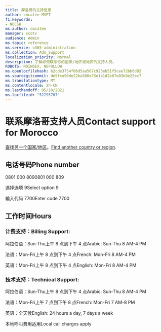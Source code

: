 ```yaml
---
title: 摩洛哥的支持信息
author: cmcatee-MSFT
f1.keywords:
- NOCSH
ms.author: cmcatee
manager: scotv
audience: Admin
ms.topic: reference
ms.service: o365-administration
ms.collection: Adm_Support
localization_priority: Normal
description: 了解如何联系你的国家/地区或地区的支持人员。
ROBOTS: NOINDEX, NOFOLLOW
ms.openlocfilehash: b2cde3754f06d5aa567c923eb51f5cee72bb6d92
ms.sourcegitcommit: de5fce90de22ba588e75e1a1d2e87e03b9e25ec7
ms.translationtype: MT
ms.contentlocale: zh-CN
ms.lasthandoff: 05/10/2021
ms.locfileid: "52295707"
---
```

# <a name="contact-support-for-morocco"></a><span data-ttu-id="33be4-103">联系摩洛哥支持人员</span><span class="sxs-lookup"><span data-stu-id="33be4-103">Contact support for Morocco</span></span>

<span data-ttu-id="33be4-104">[查找另一个国家/地区](../../business-video/get-help-support.md)。</span><span class="sxs-lookup"><span data-stu-id="33be4-104">[Find another country or region](../../business-video/get-help-support.md).</span></span>

## <a name="phone-number"></a><span data-ttu-id="33be4-105">电话号码</span><span class="sxs-lookup"><span data-stu-id="33be4-105">Phone number</span></span>
<span data-ttu-id="33be4-106">0801 000 809</span><span class="sxs-lookup"><span data-stu-id="33be4-106">0801 000 809</span></span>

<span data-ttu-id="33be4-107">选择选项 9</span><span class="sxs-lookup"><span data-stu-id="33be4-107">Select option 9</span></span>

<span data-ttu-id="33be4-108">输入代码 7700</span><span class="sxs-lookup"><span data-stu-id="33be4-108">Enter code 7700</span></span>

## <a name="hours"></a><span data-ttu-id="33be4-109">工作时间</span><span class="sxs-lookup"><span data-stu-id="33be4-109">Hours</span></span>
### <a name="billing-support"></a><span data-ttu-id="33be4-110">计费支持：</span><span class="sxs-lookup"><span data-stu-id="33be4-110">Billing Support:</span></span>

<span data-ttu-id="33be4-111">阿拉伯语：Sun-Thu上午 8 点到下午 4 点</span><span class="sxs-lookup"><span data-stu-id="33be4-111">Arabic: Sun-Thu 8 AM-4 PM</span></span>

<span data-ttu-id="33be4-112">法语：Mon-Fri上午 8 点到下午 4 点</span><span class="sxs-lookup"><span data-stu-id="33be4-112">French: Mon-Fri 8 AM-4 PM</span></span>

<span data-ttu-id="33be4-113">英语：Mon-Fri上午 8 点到下午 4 点</span><span class="sxs-lookup"><span data-stu-id="33be4-113">English: Mon-Fri 8 AM-4 PM</span></span>

### <a name="technical-support"></a><span data-ttu-id="33be4-114">技术支持：</span><span class="sxs-lookup"><span data-stu-id="33be4-114">Technical Support:</span></span>

<span data-ttu-id="33be4-115">阿拉伯语：Sun-Thu上午 8 点到下午 4 点</span><span class="sxs-lookup"><span data-stu-id="33be4-115">Arabic: Sun-Thu 8 AM-4 PM</span></span>

<span data-ttu-id="33be4-116">法语：Mon-Fri上午 7 点到下午 8 点</span><span class="sxs-lookup"><span data-stu-id="33be4-116">French: Mon-Fri 7 AM-8 PM</span></span>

<span data-ttu-id="33be4-117">英语：全天候</span><span class="sxs-lookup"><span data-stu-id="33be4-117">English: 24 hours a day, 7 days a week</span></span>

<span data-ttu-id="33be4-118">本地呼叫费用适用</span><span class="sxs-lookup"><span data-stu-id="33be4-118">Local call charges apply</span></span>
